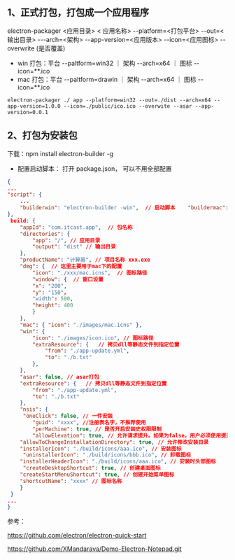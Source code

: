 ## 1、正式打包，打包成一个应用程序

electron-packager <应用目录> < 应用名称> --platform=<打包平台> --out=<输出目录> ---arch=<架构> --app-version=<应用版本> --icon=<应用图标> --overwrite (是否覆盖)

- win 打包：平台 --paltform=win32 ｜ 架构 --arch=x64 ｜ 图标 --icon=\*\*.ico
- mac 打包：平台 --paltform=drawin ｜ 架构 --arch=x64 ｜ 图标 --icon=\*\*.ico

```shell
electron-packager ./ app --platform=win32 --out=./dist --arch=x64 --app-version=1.0.0 --icon=./public/ico.ico --overwite --asar --app-version=0.0.1
```

## 2、打包为安装包

下载：npm install electron-builder -g

- 配置启动脚本： 打开 package.json， 可以不用全部配置

```json
{
...
"script": {
    ...
    "builderwin": "electron-builder -win",  // 启动脚本    "buildermac": "electron-builder -mac"    ...
},
 build: {
    "appId": "com.itcast.app",  // 包名称
    "directories": {
        "app": "/", // 应用目录
        "output": "dist" // 输出目录
    },
    "productName": "计算器", // 项目名称 xxx.exe
    "dmg": {  // 这里主要用于mac下的配置
        "icon": "./xxx/mac.icns",  // 图标路径
        "window": {  // 窗口设置
        "x": "200",
        "y": "150"，
        "width": 500,
        "height": 400
        }
    },
    "mac": { "icon": "./images/mac.icns" },
    "win": {
        "icon": "./images/icon.ico", // 图标路径
        "extraResource": {   // 拷贝dll等静态文件到指定位置
            "from": "./app-update.yml",
            "to": "./b.txt"
        },
    },
    "asar": false, // asar打包
    "extraResource": {   // 拷贝dll等静态文件到指定位置
        "from": "./app-update.yml",
        "to": "./b.txt"
    },
    "nsis": {
   	 "oneClick": false, // 一件安装
    	"guid": "xxxx", //注册表名字，不推荐使用
    	"perMachine": true, // 是否开启安装史权限限制
    	"allowElevation": true, // 允许请求提升。如果为false，用户必须使用提升的权限重新启动安装程序
   	"allowToChangeInstallationDirectory": true, // 允许修改安装目录
   	"installerIcon": "./build/icons/aaa.ico", // 安装图标
  	 "uninstallerIcon": "./build/icons/bbb.ico", // 卸载图标
   	"installerHeaderIcon": "./build/icons/aaa.ico", // 安装时头部图标
  	 "createDesktopShortcut": true, // 创建桌面图标
   	"createStartMenuShortcut": true, // 创建开始菜单图标
   	"shortcutName": "xxxx" // 图标名称
    }
 }
...
}
```

参考：

https://github.com/electron/electron-quick-start

https://github.com/XMandarava/Demo-Electron-Notepad.git
